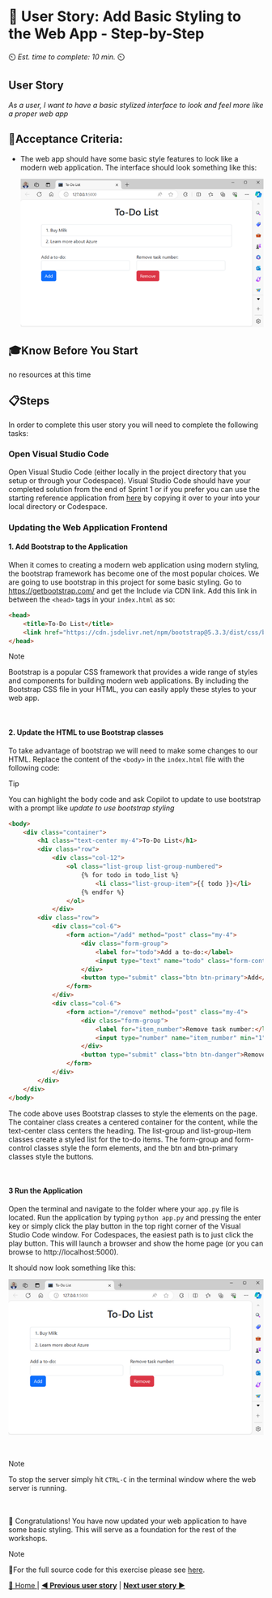 # 📖 User Story: Add Basic Styling to the Web App - Step-by-Step
⏲️ _Est. time to complete: 10 min._ ⏲️

## User Story

*As a user, I want to have a basic stylized interface to look and feel more like a proper web app*

## 🎯Acceptance Criteria:
- The web app should have some basic style features to look like a modern web application.  The interface should look something like this:

    ![outcome4](/Track_1_ToDo_App/Sprint-02%20-%20Web%20Application/images/outcome-S02-f02-US01.png)

## 🎓Know Before You Start
no resources at this time

## 📋Steps

In order to complete this user story you will need to complete the following tasks:

### Open Visual Studio Code
Open Visual Studio Code (either locally in the project directory that you setup or through your Codespace). Visual Studio Code should have your completed solution from the end of Sprint 1 or if you prefer you can use the starting reference application from [here](/Track_1_ToDo_App/Sprint-02%20-%20Web%20Application/src/app-s02-f01-us03/) by copying it over to your into your local directory or Codespace. 


### Updating the Web Application Frontend

#### 1. Add Bootstrap to the Application
When it comes to creating a modern web application using modern styling, the bootstrap framework has become one of the most popular choices. We are going to use bootstrap in this project for some basic styling. Go to https://getbootstrap.com/ and get the Include via CDN link. Add this link in between the `<head>` tags in your `index.html` as so:

```html
<head>
    <title>To-Do List</title>
    <link href="https://cdn.jsdelivr.net/npm/bootstrap@5.3.3/dist/css/bootstrap.min.css" rel="stylesheet" integrity="sha384-QWTKZyjpPEjISv5WaRU9OFeRpok6YctnYmDr5pNlyT2bRjXh0JMhjY6hW+ALEwIH" crossorigin="anonymous">
</head>
```

> [!NOTE]
> Bootstrap is a popular CSS framework that provides a wide range of styles and components for building modern web applications. By including the Bootstrap CSS file in your HTML, you can easily apply these styles to your web app.

<br/>

#### 2. Update the HTML to use Bootstrap classes
To take advantage of bootstrap we will need to make some changes to our HTML. Replace the content of the `<body>` in the `index.html` file with the following code:

>[!TIP]
>You can highlight the body code and ask Copilot to update to use bootstrap with a prompt like *update to use bootstrap styling*

```html
<body>
    <div class="container">
        <h1 class="text-center my-4">To-Do List</h1>
        <div class="row">
            <div class="col-12">
                <ol class="list-group list-group-numbered">
                    {% for todo in todo_list %}
                        <li class="list-group-item">{{ todo }}</li>
                    {% endfor %}
                </ol>
            </div>
        <div class="row">
            <div class="col-6">
                <form action="/add" method="post" class="my-4">
                    <div class="form-group">
                        <label for="todo">Add a to-do:</label>
                        <input type="text" name="todo" class="form-control">
                    </div>
                    <button type="submit" class="btn btn-primary">Add</button>
                </form>
            </div>
            <div class="col-6">
                <form action="/remove" method="post" class="my-4">
                    <div class="form-group">
                        <label for="item_number">Remove task number:</label>
                        <input type="number" name="item_number" min="1" class="form-control">
                    </div>
                    <button type="submit" class="btn btn-danger">Remove</button>
                </form>
            </div>
        </div>
    </div>
</body>
```
    
The code above uses Bootstrap classes to style the elements on the page. The container class creates a centered container for the content, while the text-center class centers the heading. The list-group and list-group-item classes create a styled list for the to-do items. The form-group and form-control classes style the form elements, and the btn and btn-primary classes style the buttons.

<br/>

#### 3 Run the Application
Open the terminal and navigate to the folder where your `app.py` file is located. Run the application by typing `python app.py` and pressing the enter key or simply click the play button in the top right corner of the Visual Studio Code window.  For Codespaces, the easiest path is to just click the play button.   This will launch a browser and show the home page (or you can browse to http://localhost:5000). 

It should now look something like this:
    
![outcome](/Track_1_ToDo_App/Sprint-02%20-%20Web%20Application/images/outcome-S02-f02-US01.png)


<br/>

> [!NOTE]
>To stop the server simply hit `CTRL-C` in the terminal window where the web server is running.

<br/>

<br/>
🎉 Congratulations! You have now updated your web application to have some basic styling. This will serve as a foundation for the rest of the workshops.

<br/>

> [!NOTE]
> 📄For the full source code for this exercise please see [here](/Track_1_ToDo_App/Sprint-02%20-%20Web%20Application/src/app-s02-f02-us01/).


[🔼 Home ](/Track_1_ToDo_App/README.md) | [**◀ Previous user story**](/Track_1_ToDo_App/Sprint-02%20-%20Web%20Application/Feature%201%20-%20Web%20App%20Conversion/User%20Story%203%20-%20Remove%20Item%20through%20Web%20Form.md) | [**Next user story** ▶](User%20Story%202%20-%20Personalize%20Website.md)



